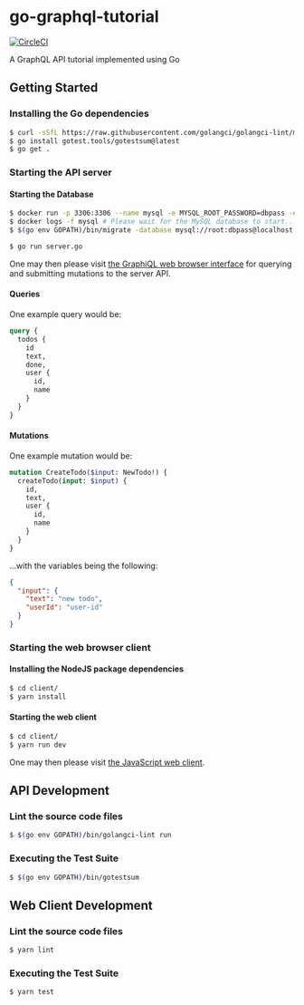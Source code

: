 # go-graphql-tutorial
[![CircleCI](https://circleci.com/gh/jrgriffiniii/go-graphql-tutorial/tree/main.svg?style=svg)](https://circleci.com/gh/jrgriffiniii/go-graphql-tutorial/tree/main)

A GraphQL API tutorial implemented using Go

## Getting Started

### Installing the Go dependencies
```bash
$ curl -sSfL https://raw.githubusercontent.com/golangci/golangci-lint/master/install.sh | sh -s -- -b $(go env GOPATH)/bin v1.45.2
$ go install gotest.tools/gotestsum@latest
$ go get .
```

### Starting the API server

#### Starting the Database

```bash
$ docker run -p 3306:3306 --name mysql -e MYSQL_ROOT_PASSWORD=dbpass -e MYSQL_DATABASE=go_graphql_tutorial -d mysql:latest
$ docker logs -f mysql # Please wait for the MySQL database to start...
$ $(go env GOPATH)/bin/migrate -database mysql://root:dbpass@localhost:3306/go_graphql_tutorial -path internal/pkg/db/migrations/mysql up
```

```bash
$ go run server.go
```

One may then please visit [the GraphiQL web browser interface](http://localhost:8080/) for querying and submitting mutations to the server API.

#### Queries

One example query would be:

```graphql
query {
  todos {
    id
    text,
    done,
    user {
      id,
      name
    }
  }
}
```

#### Mutations

One example mutation would be:

```graphql
mutation CreateTodo($input: NewTodo!) {
  createTodo(input: $input) {
    id,
    text,
    user {
      id,
      name
    }
  }
}
```

...with the variables being the following:

```json
{
  "input": {
    "text": "new todo",
    "userId": "user-id"
  }
}
```

### Starting the web browser client

#### Installing the NodeJS package dependencies

```bash
$ cd client/
$ yarn install
```

#### Starting the web client

```bash
$ cd client/
$ yarn run dev
```

One may then please visit [the JavaScript web client](http://localhost:8081/).

## API Development

### Lint the source code files

```bash
$ $(go env GOPATH)/bin/golangci-lint run
```

### Executing the Test Suite

```bash
$ $(go env GOPATH)/bin/gotestsum
```

## Web Client Development

### Lint the source code files

```bash
$ yarn lint
```

### Executing the Test Suite

```bash
$ yarn test
```

